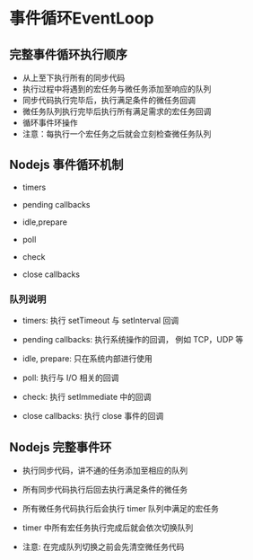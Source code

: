 # 事件循环EventLoop

## 完整事件循环执行顺序

- 从上至下执行所有的同步代码
- 执行过程中将遇到的宏任务与微任务添加至响应的队列
- 同步代码执行完毕后，执行满足条件的微任务回调
- 微任务队列执行完毕后执行所有满足需求的宏任务回调
- 循环事件环操作
- 注意：每执行一个宏任务之后就会立刻检查微任务队列



## Nodejs 事件循环机制

- timers

- pending callbacks

- idle,prepare

- poll

- check

- close callbacks

### 队列说明

- timers: 执行 setTimeout 与 setInterval 回调

- pending callbacks: 执行系统操作的回调， 例如 TCP，UDP 等

- idle, prepare: 只在系统内部进行使用

- poll: 执行与 I/O 相关的回调

- check: 执行 setImmediate 中的回调

- close callbacks: 执行 close 事件的回调

## Nodejs 完整事件环

- 执行同步代码，讲不通的任务添加至相应的队列

- 所有同步代码执行后回去执行满足条件的微任务

- 所有微任务代码执行后会执行 timer 队列中满足的宏任务

- timer 中所有宏任务执行完成后就会依次切换队列

- 注意: 在完成队列切换之前会先清空微任务代码